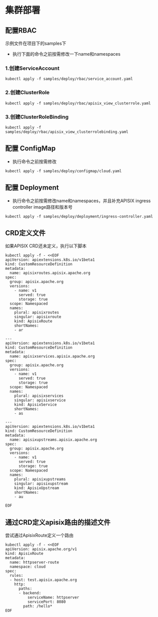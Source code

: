 # 集群部署

## 配置RBAC
示例文件在项目下的samples下
* 执行下面的命令之前按需修改一下name和namespaces
### 1.创建ServiceAccount

```shell
kubectl apply -f samples/deploy/rbac/service_account.yaml
```

### 2.创建ClusterRole
```shell
kubectl apply -f samples/deploy/rbac/apisix_view_clusterrole.yaml
```

### 3.创建ClusterRoleBinding
```shell
kubectl apply -f samples/deploy/rbac/apisix_view_clusterrolebinding.yaml
```

## 配置 ConfigMap
* 执行命令之前按需修改

```shell
kubectl apply -f samples/deploy/configmap/cloud.yaml
```

## 配置 Deployment
* 执行命令之前按需修改name和namespaces，并且补充APISIX ingress controller image路径和版本号


```shell
kubectl apply -f samples/deploy/deployment/ingress-controller.yaml
```

## CRD定义文件

如果APISIX CRD还未定义，执行以下脚本
```
kubectl apply -f - <<EOF
apiVersion: apiextensions.k8s.io/v1beta1
kind: CustomResourceDefinition
metadata:
  name: apisixroutes.apisix.apache.org
spec:
  group: apisix.apache.org
  versions:
    - name: v1
      served: true
      storage: true
  scope: Namespaced
  names:
    plural: apisixroutes
    singular: apisixroute
    kind: ApisixRoute
    shortNames:
    - ar

---
apiVersion: apiextensions.k8s.io/v1beta1
kind: CustomResourceDefinition
metadata:
  name: apisixservices.apisix.apache.org
spec:
  group: apisix.apache.org
  versions:
    - name: v1
      served: true
      storage: true
  scope: Namespaced
  names:
    plural: apisixservices
    singular: apisixservice
    kind: ApisixService
    shortNames:
    - as

---
apiVersion: apiextensions.k8s.io/v1beta1
kind: CustomResourceDefinition
metadata:
  name: apisixupstreams.apisix.apache.org
spec:
  group: apisix.apache.org
  versions:
    - name: v1
      served: true
      storage: true
  scope: Namespaced
  names:
    plural: apisixupstreams
    singular: apisixupstream
    kind: ApisixUpstream
    shortNames:
    - au

EOF
```

## 通过CRD定义apisix路由的描述文件

尝试通过ApisixRoute定义一个路由
```
kubectl apply -f - <<EOF
apiVersion: apisix.apache.org/v1
kind: ApisixRoute
metadata:
  name: httpserver-route
  namespace: cloud
spec:
  rules:
  - host: test.apisix.apache.org
    http:
      paths:
      - backend:
          serviceName: httpserver
          servicePort: 8080
        path: /hello*
EOF
```

